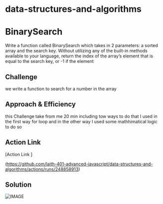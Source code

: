 # data-structures-and-algorithms

# BinarySearch

Write a function called BinarySearch which takes in 2 parameters: a sorted array and the search key. Without utilizing any of the built-in methods available to your language, return the index of the array’s element that is equal to the search key, or -1 if the element
## Challenge
<!-- Description of the challenge -->
we write a function to search for  a number in the  array 

## Approach & Efficiency
<!-- What approach did you take? Why? What is the Big O space/time for this approach? -->
this Challenge take from me 20 min including tow ways to do that
I used in the first way for loop
and in the other way I used some mathhimatical logic to do so

## Action Link 

[Action Link ]

(https://github.com/laith-401-advanced-javascript/data-structures-and-algorithms/actions/runs/248858913)

## Solution
<!-- Embedded whiteboard image -->

![IMAGE](../../asset/binarySearch.jpg)
